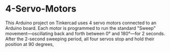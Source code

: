 # 4-Servo-Motors
This Arduino project on Tinkercad uses 4 servo motors connected to an Arduino board. Each motor is programmed to run the standard "Sweep" movement—oscillating back and forth between 0° and 180°—for 2 seconds. After the 2-second sweeping period, all four servos stop and hold their position at 90 degrees,
